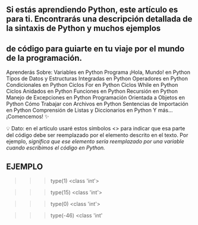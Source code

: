 ## Si estás aprendiendo Python, este artículo es para ti. Encontrarás una descripción detallada de la sintaxis de Python y muchos ejemplos 
## de código para guiarte en tu viaje por el mundo de la programación.

Aprenderás Sobre:
Variables en Python
Programa ¡Hola, Mundo! en Python
Tipos de Datos y Estructuras Integradas en Python
Operadores en Python
Condicionales en Python
Ciclos For en Python
Ciclos While en Python
Ciclos Anidados en Python
Funciones en Python
Recursión en Python
Manejo de Excepciones en Python
Programación Orientada a Objetos en Python
Cómo Trabajar con Archivos en Python
Sentencias de Importación en Python
Comprensión de Listas y Diccionarios en Python
Y más...
¡Comencemos! ✨

💡 Dato: en el artículo usaré estos símbolos <> para indicar que esa parte del código debe ser reemplazado por el
 elemento descrito en el texto. Por ejemplo, <var> significa que ese elemento sería reemplazado por una variable
  cuando escribimos el código en Python.

## EJEMPLO 

  >>> type(1)
<class 'int'>

>>> type(15)
<class 'int'>

>>> type(0)
<class 'int'>

>>> type(-46)
<class 'int'